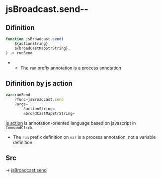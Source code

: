 # jsBroadcast.send--

## Difinition

```js.js
function jsBroadcast.send(
	${actionString},
	${broadCastMapStrString},
) -> runSend
```

- - The `run` prefix annotation is a process annotation


## Difinition by js action

```js.js
var=runSend
	?func=jsBroadcast.send
	?args=
		&actionString=
		&broadCastMapStrString=
```

[js action](#) is annotation-oriented language based on javascript in `CommandClick`

- The `run` prefix definition on `var` is a process annotation, not a variable definition

## Src

-> [jsBroadcast.send](https://github.com/puutaro/CommandClick/blob/master/app/src/main/java/com/puutaro/commandclick/fragment_lib/terminal_fragment/js_interface/JsBroadcast.kt#L15)


